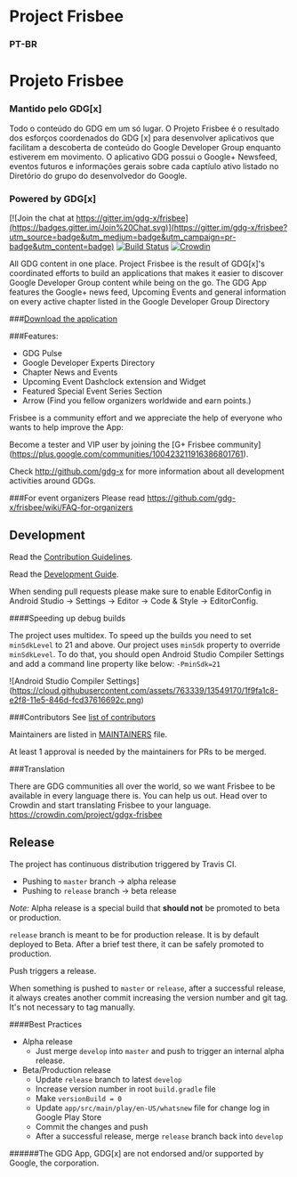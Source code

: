 Project Frisbee
===============

### PT-BR ###
# Projeto Frisbee
### Mantido pelo GDG[x]

Todo o conteúdo do GDG em um só lugar. O Projeto Frisbee é o resultado dos esforços coordenados do GDG [x] para desenvolver aplicativos que facilitam a descoberta de conteúdo do Google Developer Group enquanto estiverem em movimento.
O aplicativo GDG possui o Google+ Newsfeed, eventos futuros e informações gerais sobre cada
captíulo ativo listado no Diretório do grupo do desenvolvedor do Google.

### Powered by GDG[x]

[![Join the chat at https://gitter.im/gdg-x/frisbee](https://badges.gitter.im/Join%20Chat.svg)](https://gitter.im/gdg-x/frisbee?utm_source=badge&utm_medium=badge&utm_campaign=pr-badge&utm_content=badge)
[![Build Status](https://travis-ci.org/gdg-x/frisbee.png?branch=develop)](https://travis-ci.org/gdg-x/frisbee)
[![Crowdin](https://d322cqt584bo4o.cloudfront.net/gdgx-frisbee/localized.png)](https://crowdin.com/project/gdgx-frisbee)

All GDG content in one place. Project Frisbee is the result of GDG[x]'s coordinated efforts to build an applications that makes it easier to discover Google Developer Group content while being on the go.
The GDG App features the Google+ news feed, Upcoming Events and general information on every
active chapter listed in the Google Developer Group Directory

###[Download the application](https://play.google.com/store/apps/details?id=org.gdg.frisbee.android)

###Features:
* GDG Pulse
* Google Developer Experts Directory
* Chapter News and Events
* Upcoming Event Dashclock extension and Widget
* Featured Special Event Series Section
* Arrow (Find you fellow organizers worldwide and earn points.)

Frisbee is a community effort and we appreciate the help of everyone who wants to help improve the App:

Become a tester and VIP user by joining the [G+ Frisbee community] (https://plus.google.com/communities/100423211916386801761).

Check http://github.com/gdg-x for more information about all development activities around GDGs.

###For event organizers
Please read https://github.com/gdg-x/frisbee/wiki/FAQ-for-organizers

Development
-----------
Read the [Contribution Guidelines](https://github.com/gdg-x/frisbee/blob/develop/CONTRIBUTING.md).

Read the [Development Guide](https://github.com/gdg-x/frisbee/wiki/Developer-Documentation).

When sending pull requests please make sure to enable EditorConfig in Android Studio -> Settings -> Editor -> Code & Style -> EditorConfig.

####Speeding up debug builds

The project uses multidex. To speed up the builds you need to set `minSdkLevel` to 21 and above. Our project uses 
`minSdk` property to override `minSdkLevel`. To do that, you should open Android Studio Compiler Settings and add a 
command line property like below: `-PminSdk=21`

![Android Studio Compiler Settings]
(https://cloud.githubusercontent.com/assets/763339/13549170/1f9fa1c8-e2f8-11e5-846d-fcd37616692c.png)

###Contributors
See [list of contributors](https://github.com/gdg-x/frisbee/graphs/contributors)

Maintainers are listed in [MAINTAINERS](https://github.com/gdg-x/frisbee/blob/develop/MAINTAINERS) file.
 
At least 1 approval is needed by the maintainers for PRs to be merged.

###Translation

There are GDG communities all over the world, so we want Frisbee to be available in every language there is.
You can help us out. Head over to Crowdin and start translating Frisbee to your language.
https://crowdin.com/project/gdgx-frisbee

Release
-------

The project has continuous distribution triggered by Travis CI. 

- Pushing to `master` branch -> alpha release
- Pushing to `release` branch -> beta release

_Note:_ Alpha release is a special build that **should not** be promoted to beta or production.

`release` branch is meant to be for production release. It is by default deployed to Beta. After a brief test there, it can be safely promoted to production.

Push triggers a release. 

When something is pushed to `master` or `release`, after a successful release, it always creates another commit increasing the version number and git tag. It's not necessary to tag manually.

####Best Practices

- Alpha release
  - Just merge `develop` into `master` and push to trigger an internal alpha release.
- Beta/Production release
  - Update `release` branch to latest `develop`
  - Increase version number in root `build.gradle` file
  - Make `versionBuild = 0`
  - Update `app/src/main/play/en-US/whatsnew` file for change log in Google Play Store
  - Commit the changes and push
  - After a successful release, merge `release` branch back into `develop`

######The GDG App, GDG[x] are not endorsed and/or supported by Google, the corporation.